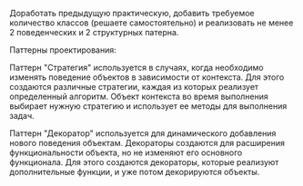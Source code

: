 Доработать предыдущую практическую, добавить требуемое количество классов (решаете самостоятельно) и реализовать не менее 2 поведенческих и 2 структурных патерна. 

Паттерны проектирования:

Паттерн "Стратегия" используется в случаях, когда необходимо изменять поведение объектов в зависимости от контекста. Для этого создаются различные стратегии, каждая из которых реализует определенный алгоритм. Объект контекста во время выполнения выбирает нужную стратегию и использует ее методы для выполнения задач.

Паттерн "Декоратор" используется для динамического добавления нового поведения объектам. Декораторы создаются для расширения функциональности объекта, но не изменяют его основного функционала. Для этого создаются декораторы, которые реализуют дополнительные функции, и уже потом декорируются объекты.

